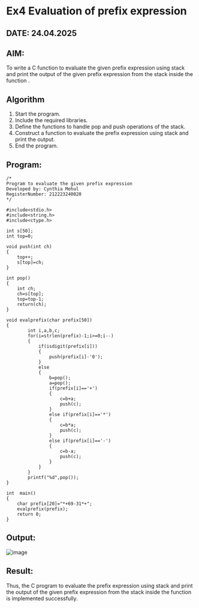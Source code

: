 # Ex4 Evaluation of prefix expression
## DATE: 24.04.2025
## AIM:
To write a C function to evaluate the given prefix expression using stack and print the output of the given prefix expression from the stack inside the function . 

## Algorithm
1. Start the program.
2. Include the required libraries.
3. Define the functions to handle pop and push operations of the stack.
4. Construct a function to evaluate the prefix expression using stack and print the output.
5. End the program.

## Program:
```
/*
Program to evaluate the given prefix expression
Developed by: Cynthia Mehul
RegisterNumber: 212223240020
*/

#include<stdio.h>
#include<string.h>
#include<ctype.h>

int s[50];
int top=0;

void push(int ch)
{
	top++;
	s[top]=ch;
}

int pop()
{
	int ch;
	ch=s[top];
	top=top-1;
	return(ch);
}

void evalprefix(char prefix[50])
{
    	int i,a,b,c;
    	for(i=strlen(prefix)-1;i>=0;i--)
    	{
    	    if(isdigit(prefix[i]))
    	    {
    	        push(prefix[i]-'0');
    	    }
    	    else
    	    {
    	        b=pop();
    	        a=pop();
    	        if(prefix[i]=='+')
    	        {
    	            c=b+a;
    	            push(c);
    	        }
    	        else if(prefix[i]=='*')
    	        {
    	            c=b*a;
    	            push(c);
    	        }
    	        else if(prefix[i]=='-')
    	        {
    	            c=b-a;
    	            push(c);
    	        }
    	    }
    	}
    	printf("%d",pop());
}

int  main()
{
    char prefix[20]="*+69-31*+";
    evalprefix(prefix);
	return 0;
}

```

## Output:

![image](https://github.com/user-attachments/assets/9a1dadaa-01fd-4a18-afd5-c703568e2e79)

## Result:
Thus, the C program to evaluate the prefix expression using stack and print the output of the given prefix expression from the stack inside the function is implemented successfully.

